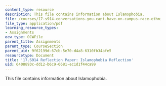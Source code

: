 ```yaml
---
content_type: resource
description: This file contains information about Islamophobia.
file: /courses/17-s914-conversations-you-cant-have-on-campus-race-ethnicity-gender-and-identity-spring-2012/6408893cdd12b6c90681ec1d1f44ca99_MIT17_S914S12_islam1.1.pdf
file_type: application/pdf
learning_resource_types:
- Assignments
ocw_type: OCWFile
parent_title: Assignments
parent_type: CourseSection
parent_uid: 9f62199d-67cb-5e70-d4a8-6310fb34afe5
resourcetype: Document
title: '17.S914 Reflection Paper: Islamophobia Reflection'
uid: 6408893c-dd12-b6c9-0681-ec1d1f44ca99
---
```

This file contains information about Islamophobia.

